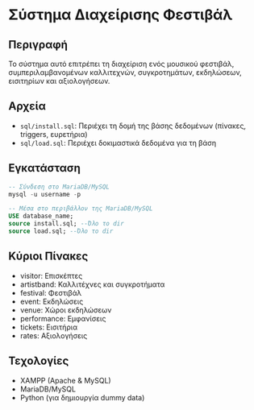 # Σύστημα Διαχείρισης Φεστιβάλ

## Περιγραφή
Το σύστημα αυτό επιτρέπει τη διαχείριση ενός μουσικού φεστιβάλ, συμπεριλαμβανομένων καλλιτεχνών, συγκροτημάτων, εκδηλώσεων, εισιτηρίων και αξιολογήσεων.

## Αρχεία
- `sql/install.sql`: Περιέχει τη δομή της βάσης δεδομένων (πίνακες, triggers, ευρετήρια)
- `sql/load.sql`: Περιέχει δοκιμαστικά δεδομένα για τη βάση

## Εγκατάσταση
```sql
-- Σύνδεση στο MariaDB/MySQL
mysql -u username -p

-- Μέσα στο περιβάλλον της MariaDB/MySQL
USE database_name;
source install.sql; --Όλο το dir
source load.sql; --Όλο το dir
```

## Κύριοι Πίνακες
- visitor: Επισκέπτες
- artistband: Καλλιτέχνες και συγκροτήματα
- festival: Φεστιβάλ
- event: Εκδηλώσεις
- venue: Χώροι εκδηλώσεων
- performance: Εμφανίσεις
- tickets: Εισιτήρια
- rates: Αξιολογήσεις


## Τεχολογίες
- XAMPP (Apache & MySQL)
- MariaDB/MySQL
- Python (για δημιουργία dummy data)
